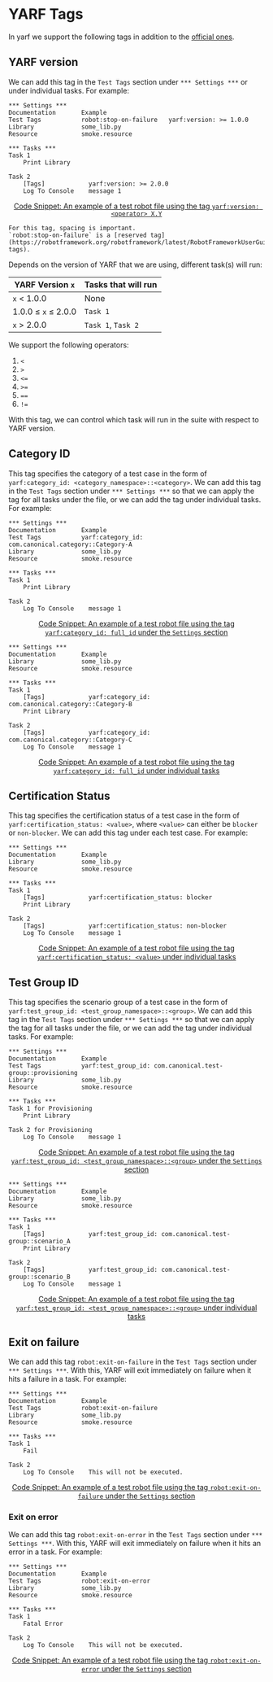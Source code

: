 # YARF Tags

In yarf we support the following tags in addition to the [official ones](https://robotframework.org/robotframework/latest/RobotFrameworkUserGuide.html#tagging-test-cases).

## YARF version

We can add this tag in the `Test Tags` section under `*** Settings ***` or under individual tasks. For example:

```{code-block} text
*** Settings ***
Documentation       Example
Test Tags           robot:stop-on-failure   yarf:version: >= 1.0.0
Library             some_lib.py
Resource            smoke.resource

*** Tasks ***
Task 1
    Print Library

Task 2
    [Tags]            yarf:version: >= 2.0.0
    Log To Console    message 1
```

<u><center>Code Snippet: An example of a test robot file using the tag `yarf:version: <operator> X.Y`</center></u>

```{Note}
For this tag, spacing is important.
`robot:stop-on-failure` is a [reserved tag](https://robotframework.org/robotframework/latest/RobotFrameworkUserGuide.html#reserved-tags).
```

Depends on the version of YARF that we are using, different task(s) will run:

| YARF Version `x`    | Tasks that will run |
| ------------------- | ------------------- |
| `x` \< 1.0.0        | None                |
| 1.0.0 ≤ `x` ≤ 2.0.0 | `Task 1`            |
| `x` > 2.0.0         | `Task 1`, `Task 2`  |

We support the following operators:

1. `<`
1. `>`
1. `<=`
1. `>=`
1. `==`
1. `!=`

With this tag, we can control which task will run in the suite with respect to YARF version.

## Category ID

This tag specifies the category of a test case in the form of `yarf:category_id: <category_namespace>::<category>`. We can add this tag in the `Test Tags` section under `*** Settings ***` so that we can apply the tag for all tasks under the file, or we can add the tag under individual tasks. For example:

```{code-block} text
*** Settings ***
Documentation       Example
Test Tags           yarf:category_id: com.canonical.category::Category-A
Library             some_lib.py
Resource            smoke.resource

*** Tasks ***
Task 1
    Print Library

Task 2
    Log To Console    message 1
```

<u><center>Code Snippet: An example of a test robot file using the tag `yarf:category_id: full_id` under the `Settings` section</center></u>

```{code-block} text
*** Settings ***
Documentation       Example
Library             some_lib.py
Resource            smoke.resource

*** Tasks ***
Task 1
    [Tags]            yarf:category_id: com.canonical.category::Category-B
    Print Library

Task 2
    [Tags]            yarf:category_id: com.canonical.category::Category-C
    Log To Console    message 1
```

<u><center>Code Snippet: An example of a test robot file using the tag `yarf:category_id: full_id` under individual tasks</center></u>

## Certification Status

This tag specifies the certification status of a test case in the form of `yarf:certification_status: <value>`, where `<value>` can either be `blocker` or `non-blocker`. We can add this tag under each test case. For example:

```{code-block} text
*** Settings ***
Documentation       Example
Library             some_lib.py
Resource            smoke.resource

*** Tasks ***
Task 1
    [Tags]            yarf:certification_status: blocker
    Print Library

Task 2
    [Tags]            yarf:certification_status: non-blocker
    Log To Console    message 1
```

<u><center>Code Snippet: An example of a test robot file using the tag `yarf:certification_status: <value>` under individual tasks</center></u>

## Test Group ID

This tag specifies the scenario group of a test case in the form of `yarf:test_group_id: <test_group_namespace>::<group>`. We can add this tag in the `Test Tags` section under `*** Settings ***` so that we can apply the tag for all tasks under the file, or we can add the tag under individual tasks. For example:

```{code-block} text
*** Settings ***
Documentation       Example
Test Tags           yarf:test_group_id: com.canonical.test-group::provisioning
Library             some_lib.py
Resource            smoke.resource

*** Tasks ***
Task 1 for Provisioning
    Print Library

Task 2 for Provisioning
    Log To Console    message 1
```

<u><center>Code Snippet: An example of a test robot file using the tag `yarf:test_group_id: <test_group_namespace>::<group>` under the `Settings` section</center></u>

```{code-block} text
*** Settings ***
Documentation       Example
Library             some_lib.py
Resource            smoke.resource

*** Tasks ***
Task 1
    [Tags]            yarf:test_group_id: com.canonical.test-group::scenario_A
    Print Library

Task 2
    [Tags]            yarf:test_group_id: com.canonical.test-group::scenario_B
    Log To Console    message 1
```

<u><center>Code Snippet: An example of a test robot file using the tag `yarf:test_group_id: <test_group_namespace>::<group>` under individual tasks</center></u>

## Exit on failure

We can add this tag `robot:exit-on-failure` in the `Test Tags` section under `*** Settings ***`. With this, YARF will exit immediately on failure when it hits a failure in a task. For example:

```{code-block} text
*** Settings ***
Documentation       Example
Test Tags           robot:exit-on-failure
Library             some_lib.py
Resource            smoke.resource

*** Tasks ***
Task 1
    Fail

Task 2
    Log To Console    This will not be executed.
```

<u><center>Code Snippet: An example of a test robot file using the tag `robot:exit-on-failure` under the `Settings` section</center></u>

### Exit on error

We can add this tag `robot:exit-on-error` in the `Test Tags` section under `*** Settings ***`. With this, YARF will exit immediately on failure when it hits an error in a task. For example:

```{code-block} text
*** Settings ***
Documentation       Example
Test Tags           robot:exit-on-error
Library             some_lib.py
Resource            smoke.resource

*** Tasks ***
Task 1
    Fatal Error

Task 2
    Log To Console    This will not be executed.
```

<u><center>Code Snippet: An example of a test robot file using the tag `robot:exit-on-error` under the `Settings` section</center></u>
